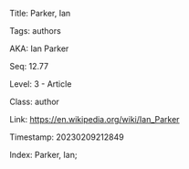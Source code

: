 Title:  Parker, Ian

Tags:   authors

AKA:    Ian Parker

Seq:    12.77

Level:  3 - Article

Class:  author

Link:   https://en.wikipedia.org/wiki/Ian_Parker

Timestamp: 20230209212849

Index:  Parker, Ian; 

